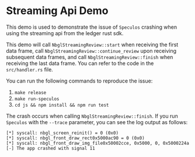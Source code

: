 # Streaming Api Demo

This demo is used to demonstrate the issue of `Speculos` crashing when using the streaming api from the ledger rust sdk.

This demo will call `NbglStreamingReview::start` when receiving the first data frame, call `NbglStreamingReview::continue_review` upon receiving subsequent data frames, and call `NbglStreamingReview::finish` when receiving the last data frame. You can refer to the code in the `src/handler.rs` file.

You can run the following commands to reproduce the issue:

1. `make release`
2. `make run-speculos`
3. `cd js && npm install && npm run test`

The crash occurs when calling `NbglStreamingReview::finish`. If you run `Speculos` with the `--trace` parameter, you can see the log output as follows:

```
[*] syscall: nbgl_screen_reinit() = 0 (0x0)
[*] syscall: nbgl_front_draw_rect0x5000ac90 = 0 (0x0)
[*] syscall: nbgl_front_draw_img_file0x50002cce, 0x5000, 0, 0x5000224a
[-] The app crashed with signal 11
```
